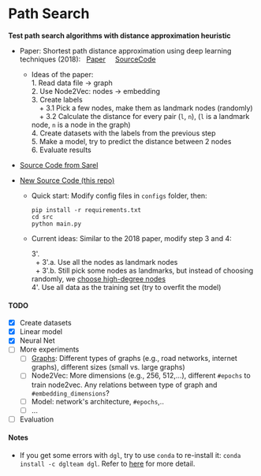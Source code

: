 # Path Search

**Test path search algorithms with distance approximation heuristic**

- Paper: Shortest path distance approximation using deep learning techniques (2018):
  &nbsp; [Paper](https://arxiv.org/abs/2002.05257) &nbsp;
  &nbsp;   [SourceCode](https://github.com/nayash/shortest-distance-approx-deep-learning)

    + Ideas of the paper:<br>
      1\. Read data file -> graph<br>
      2\. Use Node2Vec: nodes -> embedding<br>
      3\. Create labels<br>
      &nbsp; &nbsp; \+ 3.1 Pick a few nodes, make them as landmark nodes (randomly)<br>
      &nbsp; &nbsp; \+ 3.2 Calculate the distance for every pair (`l`, `n`),
      (`l` is a landmark node, `n` is a node in the graph)<br>
      4\. Create datasets with the labels from the previous step<br>
      5\. Make a model, try to predict the distance between 2 nodes<br>
      6\. Evaluate results<br>


- [Source Code from Sarel](https://github.com/kryptokommunist/path-length-approximation-deep-learning)
- [New Source Code (this repo)](https://github.com/BU-Lisp/dl-hyperbolic-random-graphs/tree/main/path_approximation)
    + Quick start:
      Modify config files in `configs` folder, then:
      ```
      pip install -r requirements.txt
      cd src
      python main.py
      ```
    + Current ideas:
      Similar to the 2018 paper, modify step 3 and 4:

      3'. <br>
      &nbsp; + 3'.a. Use all the nodes as landmark nodes<br>
      &nbsp; + 3'.b. Still pick some nodes as landmarks, but instead of choosing randomly,
      we [choose high-degree nodes](https://www.microsoft.com/en-us/research/wp-content/uploads/2016/02/msr-tr-2009-84.pdf) <br>
      4'. Use all data as the training set (try to overfit the model)

#### TODO

- [x] Create datasets
- [x] Linear model
- [x] Neural Net
- [ ] More experiments
    - [ ] [Graphs](https://networkrepository.com): Different types of graphs (e.g., road networks, internet graphs),
      different sizes (small vs. large graphs)
    - [ ] Node2Vec: More dimensions (e.g., 256, 512,...), different `#epochs` to train node2vec. Any relations between
      type of graph and `#embedding_dimensions`?
    - [ ] Model: network's architecture, `#epochs`,..
    - [ ] ...
- [ ] Evaluation

#### Notes

- If you get some errors with `dgl`, try to use `conda` to re-install it:
  `conda install -c dglteam dgl`. Refer to [here](https://docs.dgl.ai/en/0.7.x/install/index.html) for more detail.
